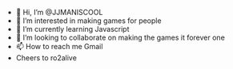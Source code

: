- 👋 Hi, I’m @JJMANISCOOL
- 👀 I’m interested in making games for people
- 🌱 I’m currently learning Javascript
- 💞️ I’m looking to collaborate on making the games it forever one
- 📫 How to reach me Gmail
- Cheers to ro2alive
<!---
JJMANISCOOL/JJMANISCOOL is a ✨ special ✨ repository because its `README.md` (this file) appears on your GitHub profile.
You can click the Preview link to take a look at your changes.
--->
